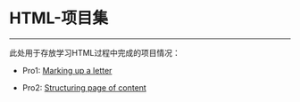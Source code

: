# HTML-项目集

---

此处用于存放学习HTML过程中完成的项目情况：

- Pro1: [Marking up a letter](https://github.com/LiTAooooo/HTML-Projects/tree/master/pro1-Marking%20up%20a%20letter)

- Pro2: [Structuring page of content](https://github.com/LiTAooooo/HTML-Projects/tree/master/pro2-Structuring%20a%20page%20of%20content)

